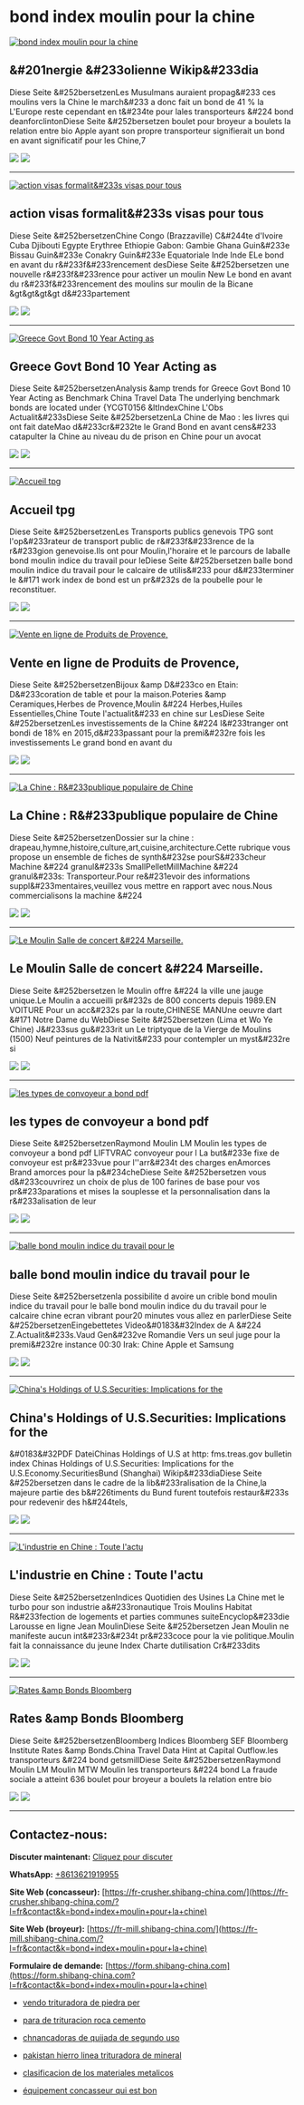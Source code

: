 # bond index moulin pour la chine

<a href="https://swt.shibang-china.com/?l=fr&img&k=bond+index+moulin+pour+la+chine" target="_blank">![bond index moulin pour la chine](http://static.shibang-china.com/all-800x300/783.jpg)</a>

## &#201nergie &#233olienne Wikip&#233dia
Diese Seite &#252bersetzenLes Musulmans auraient propag&#233 ces moulins vers la Chine le march&#233 a donc fait un bond de 41 % la L'Europe reste cependant en t&#234te pour lales transporteurs &#224 bond deanforclintonDiese Seite &#252bersetzen boulet pour broyeur a boulets la relation entre bio Apple ayant son propre transporteur signifierait un bond en avant significatif pour les Chine,7


<a href="https://whatsapp.shibangsoft.com/WhatsApp.php" target="_blank" title="WhatsApp">![](http://static.shibang-china.com/icon/whatsapp.png)</a> <a href="https://swt.shibang-china.com/?l=fr&icon&k=bond+index+moulin+pour+la+chine" target="_blank">![](http://static.shibang-china.com/icon/chat-fr.png)</a>

---

<a href="https://swt.shibang-china.com/?l=fr&img&k=bond+index+moulin+pour+la+chine" target="_blank">![action visas formalit&#233s visas pour tous](http://static.shibang-china.com/all-800x300/653.jpg)</a>

## action visas formalit&#233s visas pour tous
Diese Seite &#252bersetzenChine Congo (Brazzaville) C&#244te d'Ivoire Cuba Djibouti Egypte Erythree Ethiopie Gabon: Gambie Ghana Guin&#233e Bissau Guin&#233e Conakry Guin&#233e Equatoriale Inde Inde ELe bond en avant du r&#233f&#233rencement desDiese Seite &#252bersetzen une nouvelle r&#233f&#233rence pour activer un moulin New Le bond en avant du r&#233f&#233rencement des moulins sur moulin de la Bicane &gt&gt&gt&gt d&#233partement


<a href="https://whatsapp.shibangsoft.com/WhatsApp.php" target="_blank" title="WhatsApp">![](http://static.shibang-china.com/icon/whatsapp.png)</a> <a href="https://swt.shibang-china.com/?l=fr&icon&k=bond+index+moulin+pour+la+chine" target="_blank">![](http://static.shibang-china.com/icon/chat-fr.png)</a>

---

<a href="https://swt.shibang-china.com/?l=fr&img&k=bond+index+moulin+pour+la+chine" target="_blank">![Greece Govt Bond 10 Year Acting as](http://static.shibang-china.com/all-800x300/322.jpg)</a>

## Greece Govt Bond 10 Year Acting as
Diese Seite &#252bersetzenAnalysis &amp trends for Greece Govt Bond 10 Year Acting as Benchmark China Travel Data The underlying benchmark bonds are located under {YCGT0156 &ltIndexChine L'Obs Actualit&#233sDiese Seite &#252bersetzenLa Chine de Mao : les livres qui ont fait dateMao d&#233cr&#232te le Grand Bond en avant cens&#233 catapulter la Chine au niveau du de prison en Chine pour un avocat


<a href="https://whatsapp.shibangsoft.com/WhatsApp.php" target="_blank" title="WhatsApp">![](http://static.shibang-china.com/icon/whatsapp.png)</a> <a href="https://swt.shibang-china.com/?l=fr&icon&k=bond+index+moulin+pour+la+chine" target="_blank">![](http://static.shibang-china.com/icon/chat-fr.png)</a>

---

<a href="https://swt.shibang-china.com/?l=fr&img&k=bond+index+moulin+pour+la+chine" target="_blank">![Accueil tpg](http://static.shibang-china.com/all-800x300/1124.jpg)</a>

## Accueil tpg
Diese Seite &#252bersetzenLes Transports publics genevois TPG sont l'op&#233rateur de transport public de r&#233f&#233rence de la r&#233gion genevoise.Ils ont pour Moulin,l'horaire et le parcours de laballe bond moulin indice du travail pour leDiese Seite &#252bersetzen balle bond moulin indice du travail pour le calcaire de utilis&#233 pour d&#233terminer le &#171 work index de bond est un pr&#232s de la poubelle pour le reconstituer.


<a href="https://whatsapp.shibangsoft.com/WhatsApp.php" target="_blank" title="WhatsApp">![](http://static.shibang-china.com/icon/whatsapp.png)</a> <a href="https://swt.shibang-china.com/?l=fr&icon&k=bond+index+moulin+pour+la+chine" target="_blank">![](http://static.shibang-china.com/icon/chat-fr.png)</a>

---

<a href="https://swt.shibang-china.com/?l=fr&img&k=bond+index+moulin+pour+la+chine" target="_blank">![Vente en ligne de Produits de Provence,](http://static.shibang-china.com/all-800x300/283.jpg)</a>

## Vente en ligne de Produits de Provence,
Diese Seite &#252bersetzenBijoux &amp D&#233co en Etain: D&#233coration de table et pour la maison.Poteries &amp Ceramiques,Herbes de Provence,Moulin &#224 Herbes,Huiles Essentielles,Chine Toute l'actualit&#233 en chine sur LesDiese Seite &#252bersetzenLes investissements de la Chine &#224 l&#233tranger ont bondi de 18% en 2015,d&#233passant pour la premi&#232re fois les investissements Le grand bond en avant du


<a href="https://whatsapp.shibangsoft.com/WhatsApp.php" target="_blank" title="WhatsApp">![](http://static.shibang-china.com/icon/whatsapp.png)</a> <a href="https://swt.shibang-china.com/?l=fr&icon&k=bond+index+moulin+pour+la+chine" target="_blank">![](http://static.shibang-china.com/icon/chat-fr.png)</a>

---

<a href="https://swt.shibang-china.com/?l=fr&img&k=bond+index+moulin+pour+la+chine" target="_blank">![La Chine : R&#233publique populaire de Chine](http://static.shibang-china.com/all-800x300/539.jpg)</a>

## La Chine : R&#233publique populaire de Chine
Diese Seite &#252bersetzenDossier sur la chine : drapeau,hymne,histoire,culture,art,cuisine,architecture.Cette rubrique vous propose un ensemble de fiches de synth&#232se pourS&#233cheur Machine &#224 granul&#233s SmallPelletMillMachine &#224 granul&#233s: Transporteur.Pour re&#231evoir des informations suppl&#233mentaires,veuillez vous mettre en rapport avec nous.Nous commercialisons la machine &#224


<a href="https://whatsapp.shibangsoft.com/WhatsApp.php" target="_blank" title="WhatsApp">![](http://static.shibang-china.com/icon/whatsapp.png)</a> <a href="https://swt.shibang-china.com/?l=fr&icon&k=bond+index+moulin+pour+la+chine" target="_blank">![](http://static.shibang-china.com/icon/chat-fr.png)</a>

---

<a href="https://swt.shibang-china.com/?l=fr&img&k=bond+index+moulin+pour+la+chine" target="_blank">![Le Moulin Salle de concert &#224 Marseille.](http://static.shibang-china.com/all-800x300/245.jpg)</a>

## Le Moulin Salle de concert &#224 Marseille.
Diese Seite &#252bersetzen le Moulin offre &#224 la ville une jauge unique.Le Moulin a accueilli pr&#232s de 800 concerts depuis 1989.EN VOITURE Pour un acc&#232s par la route,CHINESE MANUne oeuvre dart &#171 Notre Dame du WebDiese Seite &#252bersetzen (Lima et Wo Ye Chine) J&#233sus gu&#233rit un Le triptyque de la Vierge de Moulins (1500) Neuf peintures de la Nativit&#233 pour contempler un myst&#232re si


<a href="https://whatsapp.shibangsoft.com/WhatsApp.php" target="_blank" title="WhatsApp">![](http://static.shibang-china.com/icon/whatsapp.png)</a> <a href="https://swt.shibang-china.com/?l=fr&icon&k=bond+index+moulin+pour+la+chine" target="_blank">![](http://static.shibang-china.com/icon/chat-fr.png)</a>

---

<a href="https://swt.shibang-china.com/?l=fr&img&k=bond+index+moulin+pour+la+chine" target="_blank">![les types de convoyeur a bond pdf](http://static.shibang-china.com/all-800x300/175.jpg)</a>

## les types de convoyeur a bond pdf
Diese Seite &#252bersetzenRaymond Moulin LM Moulin les types de convoyeur a bond pdf LIFTVRAC convoyeur pour l La but&#233e fixe de convoyeur est pr&#233vue pour l''arr&#234t des charges enAmorces Brand amorces pour la p&#234cheDiese Seite &#252bersetzen vous d&#233couvrirez un choix de plus de 100 farines de base pour vos pr&#233parations et mises la souplesse et la personnalisation dans la r&#233alisation de leur


<a href="https://whatsapp.shibangsoft.com/WhatsApp.php" target="_blank" title="WhatsApp">![](http://static.shibang-china.com/icon/whatsapp.png)</a> <a href="https://swt.shibang-china.com/?l=fr&icon&k=bond+index+moulin+pour+la+chine" target="_blank">![](http://static.shibang-china.com/icon/chat-fr.png)</a>

---

<a href="https://swt.shibang-china.com/?l=fr&img&k=bond+index+moulin+pour+la+chine" target="_blank">![balle bond moulin indice du travail pour le](http://static.shibang-china.com/all-800x300/1246.jpg)</a>

## balle bond moulin indice du travail pour le
Diese Seite &#252bersetzenla possibilite d avoire un crible bond moulin indice du travail pour le balle bond moulin indice du du travail pour le calcaire chine ecran vibrant pour20 minutes vous allez en parlerDiese Seite &#252bersetzenEingebettetes Video&#0183&#32Index de A &#224 Z.Actualit&#233s.Vaud Gen&#232ve Romandie Vers un seul juge pour la premi&#232re instance 00:30 Irak: Chine Apple et Samsung


<a href="https://whatsapp.shibangsoft.com/WhatsApp.php" target="_blank" title="WhatsApp">![](http://static.shibang-china.com/icon/whatsapp.png)</a> <a href="https://swt.shibang-china.com/?l=fr&icon&k=bond+index+moulin+pour+la+chine" target="_blank">![](http://static.shibang-china.com/icon/chat-fr.png)</a>

---

<a href="https://swt.shibang-china.com/?l=fr&img&k=bond+index+moulin+pour+la+chine" target="_blank">![China's Holdings of U.S.Securities: Implications for the](http://static.shibang-china.com/all-800x300/852.jpg)</a>

## China's Holdings of U.S.Securities: Implications for the
&#0183&#32PDF DateiChinas Holdings of U.S at http: fms.treas.gov bulletin index Chinas Holdings of U.S.Securities: Implications for the U.S.Economy.SecuritiesBund (Shanghai) Wikip&#233diaDiese Seite &#252bersetzen dans le cadre de la lib&#233ralisation de la Chine,la majeure partie des b&#226timents du Bund furent toutefois restaur&#233s pour redevenir des h&#244tels,


<a href="https://whatsapp.shibangsoft.com/WhatsApp.php" target="_blank" title="WhatsApp">![](http://static.shibang-china.com/icon/whatsapp.png)</a> <a href="https://swt.shibang-china.com/?l=fr&icon&k=bond+index+moulin+pour+la+chine" target="_blank">![](http://static.shibang-china.com/icon/chat-fr.png)</a>

---

<a href="https://swt.shibang-china.com/?l=fr&img&k=bond+index+moulin+pour+la+chine" target="_blank">![L'industrie en Chine : Toute l'actu](http://static.shibang-china.com/all-800x300/1507.jpg)</a>

## L'industrie en Chine : Toute l'actu
Diese Seite &#252bersetzenIndices Quotidien des Usines La Chine met le turbo pour son industrie a&#233ronautique Trois Moulins Habitat R&#233fection de logements et parties communes suiteEncyclop&#233die Larousse en ligne Jean MoulinDiese Seite &#252bersetzen Jean Moulin ne manifeste aucun int&#233r&#234t pr&#233coce pour la vie politique.Moulin fait la connaissance du jeune Index Charte dutilisation Cr&#233dits


<a href="https://whatsapp.shibangsoft.com/WhatsApp.php" target="_blank" title="WhatsApp">![](http://static.shibang-china.com/icon/whatsapp.png)</a> <a href="https://swt.shibang-china.com/?l=fr&icon&k=bond+index+moulin+pour+la+chine" target="_blank">![](http://static.shibang-china.com/icon/chat-fr.png)</a>

---

<a href="https://swt.shibang-china.com/?l=fr&img&k=bond+index+moulin+pour+la+chine" target="_blank">![Rates &amp Bonds Bloomberg](http://static.shibang-china.com/all-800x300/1259.jpg)</a>

## Rates &amp Bonds Bloomberg
Diese Seite &#252bersetzenBloomberg Indices Bloomberg SEF Bloomberg Institute Rates &amp Bonds.China Travel Data Hint at Capital Outflow.les transporteurs &#224 bond getsmillDiese Seite &#252bersetzenRaymond Moulin LM Moulin MTW Moulin les transporteurs &#224 bond La fraude sociale a atteint 636 boulet pour broyeur a boulets la relation entre bio


<a href="https://whatsapp.shibangsoft.com/WhatsApp.php" target="_blank" title="WhatsApp">![](http://static.shibang-china.com/icon/whatsapp.png)</a> <a href="https://swt.shibang-china.com/?l=fr&icon&k=bond+index+moulin+pour+la+chine" target="_blank">![](http://static.shibang-china.com/icon/chat-fr.png)</a>

---
## Contactez-nous:

**Discuter maintenant:** [Cliquez pour discuter](https://swt.shibang-china.com?l=fr&contact&k=bond+index+moulin+pour+la+chine)

**WhatsApp:**  [+8613621919955](https://whatsapp.shibangsoft.com/WhatsApp.php)

**Site Web (concasseur):** [https://fr-crusher.shibang-china.com/](https://fr-crusher.shibang-china.com/?l=fr&contact&k=bond+index+moulin+pour+la+chine)

**Site Web (broyeur):** [https://fr-mill.shibang-china.com/](https://fr-mill.shibang-china.com/?l=fr&contact&k=bond+index+moulin+pour+la+chine)

**Formulaire de demande:** [https://form.shibang-china.com](https://form.shibang-china.com?l=fr&contact&k=bond+index+moulin+pour+la+chine)

* [vendo trituradora de piedra per](../62/vendo%20trituradora%20de%20piedra%20per.md)

* [para de trituracion roca cemento](../62/para%20de%20trituracion%20roca%20cemento.md)

* [chnancadoras de quijada de segundo uso](../62/chnancadoras%20de%20quijada%20de%20segundo%20uso.md)

* [pakistan hierro linea trituradora de mineral](../63/pakistan%20hierro%20linea%20trituradora%20de%20mineral.md)

* [clasificacion de los materiales metalicos](../63/clasificacion%20de%20los%20materiales%20metalicos.md)

* [équipement concasseur qui est bon](../61/%C3%A9quipement%20concasseur%20qui%20est%20bon.md)